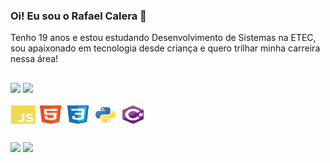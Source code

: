 ### Oi! Eu sou o Rafael Calera 👋
Tenho 19 anos e estou estudando Desenvolvimento de Sistemas na ETEC, sou apaixonado em tecnologia desde criança e quero trilhar minha carreira nessa área!

##

<div>
<img height="100em" src="https://github-readme-stats.vercel.app/api?username=rafacalera&hide=prs,contribs,issues&rank_icon=github&theme=react&show_icons=true"/>
<img height="100em" src="https://github-readme-stats.vercel.app/api/top-langs/?username=rafacalera&theme=react&hide_progress=true"/>
</div>

<div style="display: inline_block"><br>
  <img align="center" alt="Js" height="30" width="40" src="https://raw.githubusercontent.com/devicons/devicon/master/icons/javascript/javascript-plain.svg">
  <img align="center" alt="HTML" height="30" width="40" src="https://raw.githubusercontent.com/devicons/devicon/master/icons/html5/html5-original.svg">
  <img align="center" alt="CSS" height="30" width="40" src="https://raw.githubusercontent.com/devicons/devicon/master/icons/css3/css3-original.svg">
  <img align="center" alt="Python" height="30" width="40" src="https://raw.githubusercontent.com/devicons/devicon/master/icons/python/python-original.svg">
  <img align="center" alt="Csharp" height="30" width="40" src="https://raw.githubusercontent.com/devicons/devicon/master/icons/csharp/csharp-original.svg">
</div>

##

<div>  
  <a href="https://www.linkedin.com/in/rafacalera" target="_blank"><img src="https://img.shields.io/badge/-LinkedIn-%230077B5?style=for-the-badge&logo=linkedin&logoColor=white" target="_blank"></a> 
  <a href = "mailto:#"><img src="https://img.shields.io/badge/Microsoft_Outlook-%23333?style=for-the-badge&logo=microsoft-outlook&logoColor=white" target="_blank"></a>
  
</div>
